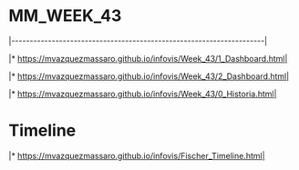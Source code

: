 
# **MM_WEEK_43**
|---------------------------------------------------------------------|

|*  https://mvazquezmassaro.github.io/infovis/Week_43/1_Dashboard.html|

|*  https://mvazquezmassaro.github.io/infovis/Week_43/2_Dashboard.html|

|*  https://mvazquezmassaro.github.io/infovis/Week_43/0_Historia.html|


# **Timeline**
|*  https://mvazquezmassaro.github.io/infovis/Fischer_Timeline.html|
